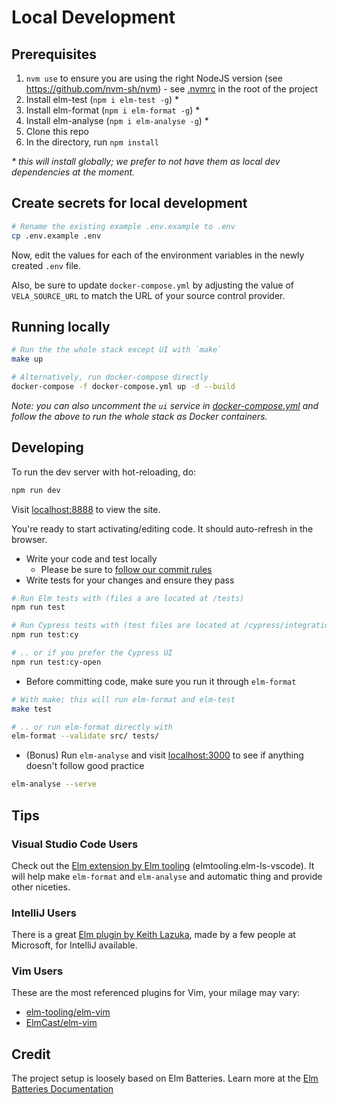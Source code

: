 # Local Development

## Prerequisites

1. `nvm use` to ensure you are using the right NodeJS version (see https://github.com/nvm-sh/nvm) - see [.nvmrc](.nvmrc) in the root of the project
1. Install elm-test (`npm i elm-test -g`) \*
1. Install elm-format (`npm i elm-format -g`) \*
1. Install elm-analyse (`npm i elm-analyse -g`) \*
1. Clone this repo
1. In the directory, run `npm install`

_\* this will install globally; we prefer to not have them as local dev dependencies at the moment._

## Create secrets for local development

```bash
# Rename the existing example .env.example to .env
cp .env.example .env
```

Now, edit the values for each of the environment variables in the newly created `.env` file.

Also, be sure to update `docker-compose.yml` by adjusting the value of `VELA_SOURCE_URL` to match the URL of your source control provider.

## Running locally

```bash
# Run the the whole stack except UI with `make`
make up

# Alternatively, run docker-compose directly
docker-compose -f docker-compose.yml up -d --build
```

_Note: you can also uncomment the `ui` service in [docker-compose.yml](../docker-compose.yml)
and follow the above to run the whole stack as Docker containers._

## Developing

To run the dev server with hot-reloading, do:

```bash
npm run dev
```

Visit [localhost:8888](http://localhost:8888/) to view the site.

You're ready to start activating/editing code. It should auto-refresh in the browser.

- Write your code and test locally
  - Please be sure to [follow our commit rules](https://chris.beams.io/posts/git-commit/#seven-rules)
- Write tests for your changes and ensure they pass

```bash
# Run Elm tests with (files a are located at /tests)
npm run test
```

```bash
# Run Cypress tests with (test files are located at /cypress/integration)
npm run test:cy

# .. or if you prefer the Cypress UI
npm run test:cy-open
```

- Before committing code, make sure you run it through `elm-format`

```bash
# With make; this will run elm-format and elm-test
make test

# .. or run elm-format directly with
elm-format --validate src/ tests/
```

- (Bonus) Run `elm-analyse` and visit [localhost:3000](http://localhost:3000) to see if anything doesn't follow good practice

```bash
elm-analyse --serve
```

## Tips

### Visual Studio Code Users

Check out the [Elm extension by Elm tooling](https://marketplace.visualstudio.com/items?itemName=Elmtooling.elm-ls-vscode) (elmtooling.elm-ls-vscode). It will help make `elm-format` and `elm-analyse` and automatic thing and provide other niceties.

### IntelliJ Users

There is a great [Elm plugin by Keith Lazuka](https://plugins.jetbrains.com/plugin/10268-elm/), made by a few people at Microsoft, for IntelliJ available.

### Vim Users

These are the most referenced plugins for Vim, your milage may vary:

- [elm-tooling/elm-vim](https://github.com/elm-tooling/elm-vim)
- [ElmCast/elm-vim](https://github.com/ElmCast/elm-vim)

## Credit

The project setup is loosely based on Elm Batteries.
Learn more at the [Elm Batteries Documentation](https://github.com/cedricss/elm-batteries#table-of-contents)
